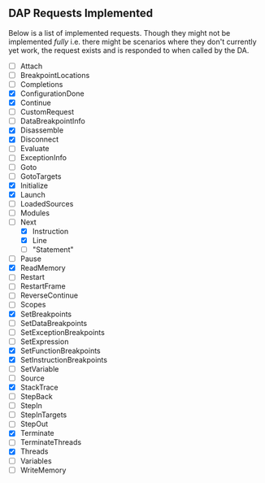 ## DAP Requests Implemented

Below is a list of implemented requests. Though they might not be implemented _fully_ i.e. there might be scenarios where they don't currently yet work, the request exists and is responded to when called by the DA.

- [ ] Attach
- [ ] BreakpointLocations
- [ ] Completions
- [x] ConfigurationDone
- [x] Continue
- [ ] CustomRequest
- [ ] DataBreakpointInfo
- [x] Disassemble
- [x] Disconnect
- [ ] Evaluate
- [ ] ExceptionInfo
- [ ] Goto
- [ ] GotoTargets
- [x] Initialize
- [x] Launch
- [ ] LoadedSources
- [ ] Modules
- [ ] Next
  - [x] Instruction
  - [x] Line
  - [ ] "Statement"
- [ ] Pause
- [x] ReadMemory
- [ ] Restart
- [ ] RestartFrame
- [ ] ReverseContinue
- [ ] Scopes
- [x] SetBreakpoints
- [ ] SetDataBreakpoints
- [ ] SetExceptionBreakpoints
- [ ] SetExpression
- [x] SetFunctionBreakpoints
- [x] SetInstructionBreakpoints
- [ ] SetVariable
- [ ] Source
- [x] StackTrace
- [ ] StepBack
- [ ] StepIn
- [ ] StepInTargets
- [ ] StepOut
- [x] Terminate
- [ ] TerminateThreads
- [x] Threads
- [ ] Variables
- [ ] WriteMemory
